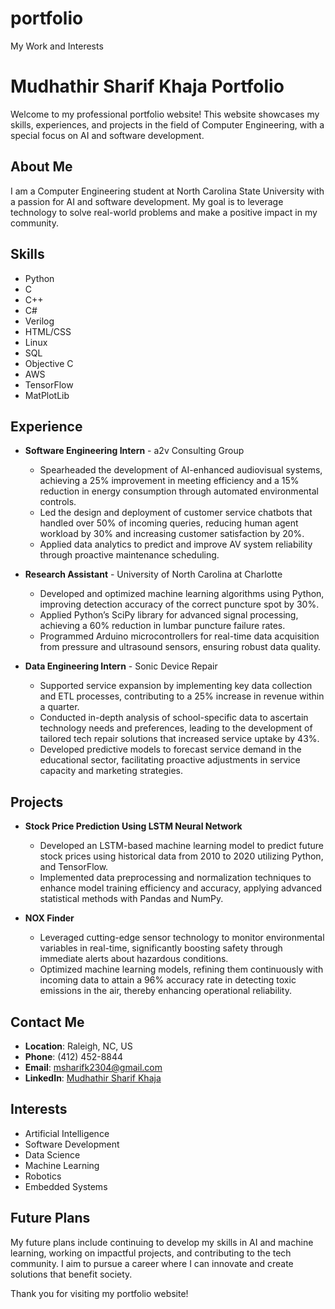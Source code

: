 # portfolio
My Work and Interests

# Mudhathir Sharif Khaja Portfolio

Welcome to my professional portfolio website! This website showcases my skills, experiences, and projects in the field of Computer Engineering, with a special focus on AI and software development.

## About Me

I am a Computer Engineering student at North Carolina State University with a passion for AI and software development. My goal is to leverage technology to solve real-world problems and make a positive impact in my community.

## Skills

- Python
- C
- C++
- C#
- Verilog
- HTML/CSS
- Linux
- SQL
- Objective C
- AWS
- TensorFlow
- MatPlotLib

## Experience

- **Software Engineering Intern** - a2v Consulting Group
  - Spearheaded the development of AI-enhanced audiovisual systems, achieving a 25% improvement in meeting efficiency and a 15% reduction in energy consumption through automated environmental controls.
  - Led the design and deployment of customer service chatbots that handled over 50% of incoming queries, reducing human agent workload by 30% and increasing customer satisfaction by 20%.
  - Applied data analytics to predict and improve AV system reliability through proactive maintenance scheduling.

- **Research Assistant** - University of North Carolina at Charlotte
  - Developed and optimized machine learning algorithms using Python, improving detection accuracy of the correct puncture spot by 30%.
  - Applied Python’s SciPy library for advanced signal processing, achieving a 60% reduction in lumbar puncture failure rates.
  - Programmed Arduino microcontrollers for real-time data acquisition from pressure and ultrasound sensors, ensuring robust data quality.

- **Data Engineering Intern** - Sonic Device Repair
  - Supported service expansion by implementing key data collection and ETL processes, contributing to a 25% increase in revenue within a quarter.
  - Conducted in-depth analysis of school-specific data to ascertain technology needs and preferences, leading to the development of tailored tech repair solutions that increased service uptake by 43%.
  - Developed predictive models to forecast service demand in the educational sector, facilitating proactive adjustments in service capacity and marketing strategies.

## Projects

- **Stock Price Prediction Using LSTM Neural Network**
  - Developed an LSTM-based machine learning model to predict future stock prices using historical data from 2010 to 2020 utilizing Python, and TensorFlow.
  - Implemented data preprocessing and normalization techniques to enhance model training efficiency and accuracy, applying advanced statistical methods with Pandas and NumPy.

- **NOX Finder**
  - Leveraged cutting-edge sensor technology to monitor environmental variables in real-time, significantly boosting safety through immediate alerts about hazardous conditions.
  - Optimized machine learning models, refining them continuously with incoming data to attain a 96% accuracy rate in detecting toxic emissions in the air, thereby enhancing operational reliability.

## Contact Me

- **Location**: Raleigh, NC, US
- **Phone**: (412) 452-8844
- **Email**: msharifk2304@gmail.com
- **LinkedIn**: [Mudhathir Sharif Khaja](https://www.linkedin.com/in/mudhathir-sharif-khaja/)

## Interests

- Artificial Intelligence
- Software Development
- Data Science
- Machine Learning
- Robotics
- Embedded Systems

## Future Plans

My future plans include continuing to develop my skills in AI and machine learning, working on impactful projects, and contributing to the tech community. I aim to pursue a career where I can innovate and create solutions that benefit society.

Thank you for visiting my portfolio website!
